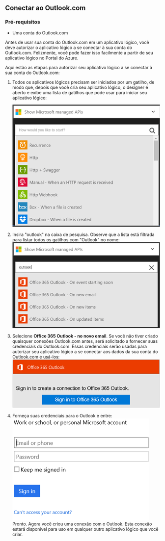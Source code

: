 ## Conectar ao Outlook.com
### Pré-requisitos
* Uma conta do Outlook.com

Antes de usar sua conta do Outlook.com em um aplicativo lógico, você deve autorizar o aplicativo lógico a se conectar à sua conta do Outlook.com. Felizmente, você pode fazer isso facilmente a partir de seu aplicativo lógico no Portal do Azure.

Aqui estão as etapas para autorizar seu aplicativo lógico a se conectar à sua conta do Outlook.com:

1. Todos os aplicativos lógicos precisam ser iniciados por um gatilho, de modo que, depois que você cria seu aplicativo lógico, o designer é aberto e exibe uma lista de gatilhos que pode usar para iniciar seu aplicativo lógico:
   
   ![](./media/connectors-create-api-outlook/office365-outlook-0.png)
2. Insira "outlook" na caixa de pesquisa. Observe que a lista está filtrada para listar todos os gatilhos com "Outlook" no nome: ![](./media/connectors-create-api-outlook/office365-outlook-0-5.png)
3. Selecione **Office 365 Outlook - no novo email**. Se você não tiver criado quaisquer conexões Outlook.com antes, será solicitado a fornecer suas credenciais do Outlook.com. Essas credenciais serão usadas para autorizar seu aplicativo lógico a se conectar aos dados da sua conta do Outlook.com e usá-los: ![](./media/connectors-create-api-outlook/office365-outlook-1.png)
4. Forneça suas credenciais para o Outlook e entre: ![](./media/connectors-create-api-outlook/office365-outlook-2.png) Pronto. Agora você criou uma conexão com o Outlook. Esta conexão estará disponível para uso em qualquer outro aplicativo lógico que você criar.

